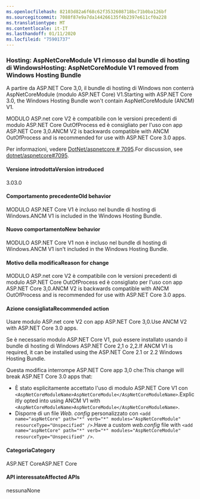 ```yaml
---
ms.openlocfilehash: 82103d82a6f68c62f3532608718bc71b0ba126bf
ms.sourcegitcommit: 7088f87e9a7da144266135f4b2397e611cf0a228
ms.translationtype: MT
ms.contentlocale: it-IT
ms.lasthandoff: 01/11/2020
ms.locfileid: "75901737"
---
```

### <a name="hosting-aspnetcoremodule-v1-removed-from-windows-hosting-bundle"></a><span data-ttu-id="3b70c-101">Hosting: AspNetCoreModule V1 rimosso dal bundle di hosting di Windows</span><span class="sxs-lookup"><span data-stu-id="3b70c-101">Hosting: AspNetCoreModule V1 removed from Windows Hosting Bundle</span></span>

<span data-ttu-id="3b70c-102">A partire da ASP.NET Core 3,0, il bundle di hosting di Windows non conterrà AspNetCoreModule (modulo ASP.NET Core) V1.</span><span class="sxs-lookup"><span data-stu-id="3b70c-102">Starting with ASP.NET Core 3.0, the Windows Hosting Bundle won't contain AspNetCoreModule (ANCM) V1.</span></span>

<span data-ttu-id="3b70c-103">MODULO ASP.net core V2 è compatibile con le versioni precedenti di modulo ASP.NET Core OutOfProcess ed è consigliato per l'uso con app ASP.NET Core 3,0.</span><span class="sxs-lookup"><span data-stu-id="3b70c-103">ANCM V2 is backwards compatible with ANCM OutOfProcess and is recommended for use with ASP.NET Core 3.0 apps.</span></span>

<span data-ttu-id="3b70c-104">Per informazioni, vedere [DotNet/aspnetcore # 7095](https://github.com/dotnet/aspnetcore/issues/7095).</span><span class="sxs-lookup"><span data-stu-id="3b70c-104">For discussion, see [dotnet/aspnetcore#7095](https://github.com/dotnet/aspnetcore/issues/7095).</span></span>

#### <a name="version-introduced"></a><span data-ttu-id="3b70c-105">Versione introdotta</span><span class="sxs-lookup"><span data-stu-id="3b70c-105">Version introduced</span></span>

<span data-ttu-id="3b70c-106">3.0</span><span class="sxs-lookup"><span data-stu-id="3b70c-106">3.0</span></span>

#### <a name="old-behavior"></a><span data-ttu-id="3b70c-107">Comportamento precedente</span><span class="sxs-lookup"><span data-stu-id="3b70c-107">Old behavior</span></span>

<span data-ttu-id="3b70c-108">MODULO ASP.NET Core V1 è incluso nel bundle di hosting di Windows.</span><span class="sxs-lookup"><span data-stu-id="3b70c-108">ANCM V1 is included in the Windows Hosting Bundle.</span></span>

#### <a name="new-behavior"></a><span data-ttu-id="3b70c-109">Nuovo comportamento</span><span class="sxs-lookup"><span data-stu-id="3b70c-109">New behavior</span></span>

<span data-ttu-id="3b70c-110">MODULO ASP.NET Core V1 non è incluso nel bundle di hosting di Windows.</span><span class="sxs-lookup"><span data-stu-id="3b70c-110">ANCM V1 isn't included in the Windows Hosting Bundle.</span></span>

#### <a name="reason-for-change"></a><span data-ttu-id="3b70c-111">Motivo della modifica</span><span class="sxs-lookup"><span data-stu-id="3b70c-111">Reason for change</span></span>

<span data-ttu-id="3b70c-112">MODULO ASP.net core V2 è compatibile con le versioni precedenti di modulo ASP.NET Core OutOfProcess ed è consigliato per l'uso con app ASP.NET Core 3,0.</span><span class="sxs-lookup"><span data-stu-id="3b70c-112">ANCM V2 is backwards compatible with ANCM OutOfProcess and is recommended for use with ASP.NET Core 3.0 apps.</span></span>

#### <a name="recommended-action"></a><span data-ttu-id="3b70c-113">Azione consigliata</span><span class="sxs-lookup"><span data-stu-id="3b70c-113">Recommended action</span></span>

<span data-ttu-id="3b70c-114">Usare modulo ASP.net core V2 con app ASP.NET Core 3,0.</span><span class="sxs-lookup"><span data-stu-id="3b70c-114">Use ANCM V2 with ASP.NET Core 3.0 apps.</span></span>

<span data-ttu-id="3b70c-115">Se è necessario modulo ASP.NET Core V1, può essere installato usando il bundle di hosting di Windows ASP.NET Core 2,1 o 2,2.</span><span class="sxs-lookup"><span data-stu-id="3b70c-115">If ANCM V1 is required, it can be installed using the ASP.NET Core 2.1 or 2.2 Windows Hosting Bundle.</span></span>

<span data-ttu-id="3b70c-116">Questa modifica interrompe ASP.NET Core app 3,0 che:</span><span class="sxs-lookup"><span data-stu-id="3b70c-116">This change will break ASP.NET Core 3.0 apps that:</span></span>

- <span data-ttu-id="3b70c-117">È stato esplicitamente accettato l'uso di modulo ASP.NET Core V1 con `<AspNetCoreModuleName>AspNetCoreModule</AspNetCoreModuleName>`.</span><span class="sxs-lookup"><span data-stu-id="3b70c-117">Explicitly opted into using ANCM V1 with `<AspNetCoreModuleName>AspNetCoreModule</AspNetCoreModuleName>`.</span></span>
- <span data-ttu-id="3b70c-118">Disporre di un file *Web. config* personalizzato con `<add name="aspNetCore" path="*" verb="*" modules="AspNetCoreModule" resourceType="Unspecified" />`.</span><span class="sxs-lookup"><span data-stu-id="3b70c-118">Have a custom *web.config* file with `<add name="aspNetCore" path="*" verb="*" modules="AspNetCoreModule" resourceType="Unspecified" />`.</span></span>

#### <a name="category"></a><span data-ttu-id="3b70c-119">Categoria</span><span class="sxs-lookup"><span data-stu-id="3b70c-119">Category</span></span>

<span data-ttu-id="3b70c-120">ASP.NET Core</span><span class="sxs-lookup"><span data-stu-id="3b70c-120">ASP.NET Core</span></span>

#### <a name="affected-apis"></a><span data-ttu-id="3b70c-121">API interessate</span><span class="sxs-lookup"><span data-stu-id="3b70c-121">Affected APIs</span></span>

<span data-ttu-id="3b70c-122">nessuna</span><span class="sxs-lookup"><span data-stu-id="3b70c-122">None</span></span>

<!-- 

#### Affected APIs

Not detectable via API analysis

-->
